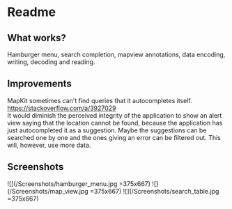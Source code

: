 # Readme
## What works?
Hamburger menu, search completion, mapview annotations, data encoding, writing, decoding and reading.
## Improvements
MapKit sometimes can't find queries that it autocompletes itself.\
https://stackoverflow.com/a/3927029  
It would diminish the perceived integrity of the application to show an alert view saying that the location cannot be found, because the application has just autocompleted it as a suggestion. Maybe the suggestions can be searched one by one and the ones giving an error can be filtered out. This will, however, use more data.
## Screenshots
![](/Screenshots/hamburger_menu.jpg =375x667)
![](/Screenshots/map_view.jpg =375x667)
![](/Screenshots/search_table.jpg =375x667)
